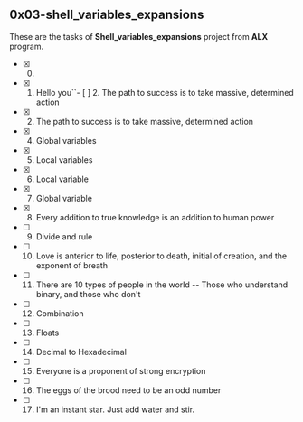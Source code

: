 ## 0x03-shell_variables_expansions

These are the tasks of **Shell_variables_expansions** project from **ALX** program.

- [x] 0. <o>
- [x] 1. Hello you``- [ ] 2. The path to success is to take massive, determined action
- [x] 2. The path to success is to take massive, determined action
- [x] 4. Global variables
- [x] 5. Local variables
- [x] 6. Local variable
- [x] 7. Global variable
- [x] 8. Every addition to true knowledge is an addition to human power
- [ ] 9. Divide and rule
- [ ] 10. Love is anterior to life, posterior to death, initial of creation, and the exponent of breath
- [ ] 11. There are 10 types of people in the world -- Those who understand binary, and those who don't
- [ ] 12. Combination
- [ ] 13. Floats
- [ ] 14. Decimal to Hexadecimal
- [ ] 15. Everyone is a proponent of strong encryption
- [ ] 16. The eggs of the brood need to be an odd number
- [ ] 17. I'm an instant star. Just add water and stir.
